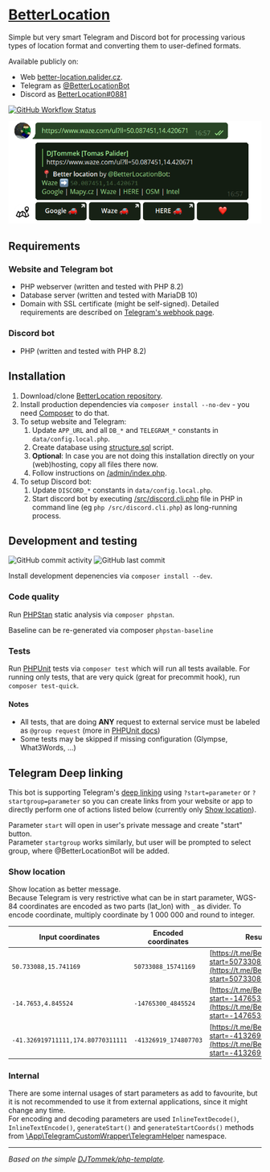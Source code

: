 # [BetterLocation]([https://github.com/DJTommek/better-location])

Simple but very smart Telegram and Discord bot for processing various types of location format and converting them to user-defined formats.

Available publicly on:
- Web [better-location.palider.cz](https://better-location.palider.cz/).
- Telegram as [@BetterLocationBot](https://t.me/BetterLocationBot)
- Discord as [BetterLocation#0881](https://discord.com/oauth2/authorize?client_id=1391122758523551744&permissions=67584&integration_type=0&scope=bot)

[![GitHub Workflow Status](https://img.shields.io/github/actions/workflow/status/DJTommek/better-location/main.yml?label=Website%20deployment)](https://better-location.palider.cz/) 

![@BetterLocationBot example](www/img/better-location-bot-example.png "@BetterLocationBot example")

## Requirements

### Website and Telegram bot

- PHP webserver (written and tested with PHP 8.2)
- Database server (written and tested with MariaDB 10)
- Domain with SSL certificate (might be self-signed). Detailed requirements are described on [Telegram's webhook page](https://core.telegram.org/bots/webhooks).

### Discord bot

- PHP (written and tested with PHP 8.2)

## Installation

1. Download/clone [BetterLocation repository](https://github.com/DJTommek/better-location).
2. Install production dependencies via `composer install --no-dev` - you need [Composer](https://getcomposer.org/) to do that.
3. To setup website and Telegram:
   1. Update `APP_URL` and all `DB_*` and `TELEGRAM_*` constants in `data/config.local.php`.
   2. Create database using [structure.sql](asset/sql/structure.sql) script.
   3. **Optional**: In case you are not doing this installation directly on your (web)hosting, copy all files there now.
   4. Follow instructions on [/admin/index.php](www/admin/index.php).
4. To setup Discord bot:
   1. Update `DISCORD_*` constants in `data/config.local.php`.
   2. Start discord bot by executing [/src/discord.cli.php](/src/discord.cli.php) file in PHP in command line (eg `php /src/discord.cli.php`) as long-running process.

## Development and testing

![GitHub commit activity](https://img.shields.io/github/commit-activity/m/DJTommek/better-location?color=%234c1)
![GitHub last commit](https://img.shields.io/github/last-commit/DJTommek/better-location)

Install development depenencies via `composer install --dev`.

### Code quality

Run [PHPStan](https://phpstan.org/) static analysis via `composer phpstan`.

Baseline can be re-generated via composer `phpstan-baseline`

### Tests

Run [PHPUnit](https://phpunit.de/) tests via `composer test` which will run all tests available. For running only tests, that are very quick (great for precommit hook), run `composer test-quick`.

#### Notes

- All tests, that are doing **ANY** request to external service must be labeled as `@group request` (more in [PHPUnit docs](https://phpunit.readthedocs.io/en/stable/annotations.html#group))
- Some tests may be skipped if missing configuration (Glympse, What3Words, ...)

## Telegram Deep linking

This bot is supporting Telegram's [deep linking](https://core.telegram.org/bots#deep-linking) using `?start=parameter` or `?startgroup=parameter` so you can create links from your website or app to directly perform one of actions listed below (currently only [Show location](#show-location)).

Parameter `start` will open in user's private message and create "start" button.<br>
Parameter `startgroup` works similarly, but user will be prompted to select group, where @BetterLocationBot will be added.

### Show location

Show location as better message.<br>
Because Telegram is very restrictive what can be in start parameter, WGS-84 coordinates are encoded as two parts (lat_lon) with `_` as divider. To encode coordinate, multiply coordinate by 1 000 000 and round to integer.

| Input coordinates                  | Encoded coordinates   | Result link                                                                                                          |
|------------------------------------|-----------------------|----------------------------------------------------------------------------------------------------------------------|
| `50.733088,15.741169`              | `50733088_15741169`   | [https://t.me/BetterLocationBot?start=50733088_15741169](https://t.me/BetterLocationBot?start=50733088_15741169)     |
| `-14.7653,4.845524`                | `-14765300_4845524`   | [https://t.me/BetterLocationBot?start=-14765300_4845524](https://t.me/BetterLocationBot?start=-14765300_4845524)     |
| `-41.326919711111,174.80770311111` | `-41326919_174807703` | [https://t.me/BetterLocationBot?start=-41326919_174807703](https://t.me/BetterLocationBot?start=-41326919_174807703) |

### Internal

There are some internal usages of start parameters as add to favourite, but it is not recommended to use it from external applications, since it might change any time.<br>
For encoding and decoding parameters are used `InlineTextDecode()`, `InlineTextEncode()`, `generateStart()` and `generateStartCoords()` methods from [\App\TelegramCustomWrapper\TelegramHelper](src/libs/TelegramCustomWrapper/TelegramHelper.php) namespace.

---
*Based on the simple [DJTommek/php-template](https://github.com/DJTommek/php-template).*
